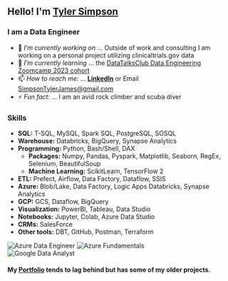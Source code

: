 ## Hello! I'm [Tyler Simpson](https://www.tylerjsimpson.com/)
### I am a Data Engineer
- 🔭 *I’m currently working on* ... Outside of work and consulting I am working on a personal project utilizing clinicaltrials.gov data
- 🌱 *I’m currently learning* ... the [DataTalksClub Data Engineering Zoomcamp 2023 cohort](https://github.com/DataTalksClub/data-engineering-zoomcamp)    
- 📫 *How to reach me:* ... **[LinkedIn](https://www.linkedin.com/in/tj-simpson/)** or Email SimpsonTylerJames@gmail.com  
- ⚡ *Fun fact:* ... I am an avid rock climber and scuba diver  

### Skills
* **SQL:**	T-SQL, MySQL, Spark SQL, PostgreSQL, SOSQL  
* **Warehouse:** 	Databricks, BigQuery, Synapse Analytics  
* **Programming:**	Python, Bash/Shell, DAX  
  * **Packages:** Numpy, Pandas, Pyspark, Matplotlib, Seaborn, RegEx, Selenium, BeautifulSoup  
  * **Machine Learning:** ScikitLearn, TensorFlow 2  
* **ETL:** Prefect, Airflow, Data Factory, Dataflow, SSIS  
* **Azure:** Blob/Lake, Data Factory, Logic Apps Databricks, Synapse Analytics  
* **GCP:** GCS, Dataflow, BigQuery  
* **Visualization:** 	PowerBI, Tableau, Data Studio  
* **Notebooks:**	Jupyter, Colab, Azure Data Studio  
* **CRMs:**		SalesForce  
* **Other tools:**	DBT, GitHub, Postman, Terraform  

![Azure Data Engineer](https://images.credly.com/size/110x110/images/61542181-0e8d-496c-a17c-3d4bf590eda1/azure-data-engineer-associate-600x600.png)
![Azure Fundamentals](https://images.credly.com/size/110x110/images/be8fcaeb-c769-4858-b567-ffaaa73ce8cf/image.png)  
![Google Data Analyst](https://user-images.githubusercontent.com/94872173/208488735-32ae18ea-d8fa-4312-a526-daea347a19a7.png)
  
#### My **[Portfolio](https://www.tylerjsimpson.com/)** tends to lag behind but has some of my older projects.

